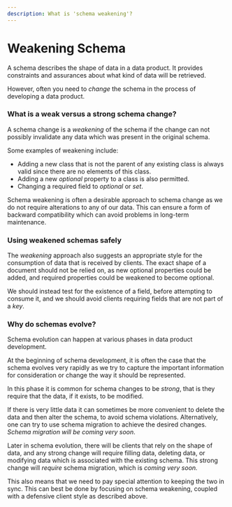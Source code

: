 ```yaml
---
description: What is 'schema weakening'?
---
```


# Weakening Schema

A schema describes the shape of data in a data product. It provides constraints and assurances about what kind of data will be retrieved.

However, often you need to _change_ the schema in the process of developing a data product.

### What is a weak versus a strong schema change?

A schema change is a _weakening_ of the schema if the change can not possibly invalidate any data which was present in the original schema.

Some examples of weakening include:

* Adding a new class that is not the parent of any existing class is always valid since there are no elements of this class.
* Adding a new _optional_ property to a class is also permitted.
* Changing a required field to _optional_ or _set_.

Schema weakening is often a desirable approach to schema change as we do not require alterations to any of our data. This can ensure a form of backward compatibility which can avoid problems in long-term maintenance.

### Using weakened schemas safely

The _weakening_ approach also suggests an appropriate style for the consumption of data that is received by clients. The exact shape of a document should not be relied on, as new optional properties could be added, and required properties could be weakened to become optional.

We should instead test for the existence of a field, before attempting to consume it, and we should avoid clients requiring fields that are not part of a _key_.

### Why do schemas evolve?

Schema evolution can happen at various phases in data product development.

At the beginning of schema development, it is often the case that the schema evolves very rapidly as we try to capture the important information for consideration or change the way it should be represented.

In this phase it is common for schema changes to be _strong_, that is they require that the data, if it exists, to be modified.

If there is very little data it can sometimes be more convenient to delete the data and then alter the schema, to avoid schema violations. Alternatively, one can try to use schema migration to achieve the desired changes. _Schema migration will be coming very soon_.

Later in schema evolution, there will be clients that rely on the shape of data, and any strong change will require filling data, deleting data, or modifying data which is associated with the existing schema. This strong change will _require_ schema migration, which is _coming very soon._

This also means that we need to pay special attention to keeping the two in sync. This can best be done by focusing on schema weakening, coupled with a defensive client style as described above.
